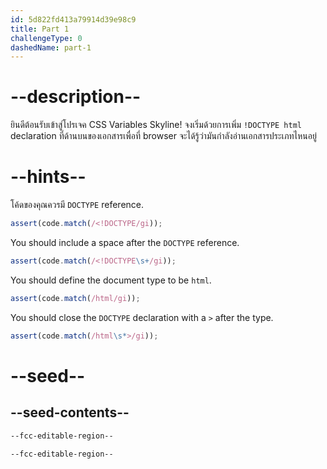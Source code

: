 ```yaml
---
id: 5d822fd413a79914d39e98c9
title: Part 1
challengeType: 0
dashedName: part-1
---
```


# --description--

ยินดีต้อนรับเข้าสู่โปรเจค CSS Variables Skyline! 
จงเริ่มด้วยการเพิ่ม `!DOCTYPE html` declaration ที่ด้านบนของเอกสารเพื่อที่ browser จะได้รู้ว่ามันกำลังอ่านเอกสารประเภทไหนอยู่

# --hints--

โค้ดของคุณควรมี `DOCTYPE` reference.

```js
assert(code.match(/<!DOCTYPE/gi));
```

You should include a space after the `DOCTYPE` reference.

```js
assert(code.match(/<!DOCTYPE\s+/gi));
```

You should define the document type to be `html`.

```js
assert(code.match(/html/gi));
```

You should close the `DOCTYPE` declaration with a `>` after the type.

```js
assert(code.match(/html\s*>/gi));
```

# --seed--

## --seed-contents--

```html
--fcc-editable-region--

--fcc-editable-region--

```
